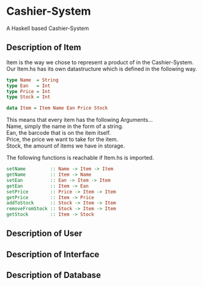 # Cashier-System
A Haskell based Cashier-System
## Description of Item
Item is the way we chose to represent a product of in the Cashier-System.
Our Item.hs has its own datastructure which is defined in the following way.
```Haskell
type Name  = String
type Ean   = Int
type Price = Int
type Stock = Int

data Item = Item Name Ean Price Stock
```
This means that every item has the following Arguments...  
Name, simply the name in the form of a string.  
Ean, the barcode that is on the item itself.  
Price, the price we want to take for the item.  
Stock, the amount of items we have in storage.  

The following functions is reachable if Item.hs is imported.  
```Haskell
setName         :: Name -> Item -> Item
getName         :: Item -> Name
setEan          :: Ean -> Item -> Item
getEan          :: Item -> Ean
setPrice        :: Price -> Item -> Item
getPrice        :: Item -> Price
addToStock      :: Stock -> Item -> Item
removeFromStock :: Stock -> Item -> Item
getStock        :: Item -> Stock
```

## Description of User
## Description of Interface
## Description of Database
